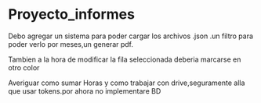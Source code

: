# Proyecto_informes

Debo agregar un sistema para poder cargar los archivos .json .un filtro para poder verlo por meses,un generar pdf.

Tambien a la hora de modificar la fila seleccionada deberia marcarse en otro color

Averiguar como sumar Horas y como trabajar con drive,seguramente alla que usar tokens.por ahora no implementare BD
